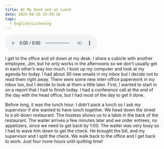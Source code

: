 ```yaml
---
title: At My Desk and at Lunch
date: 2025-08-26 15:59:16
tags:
  - English/Listening
---
```

<audio controls src="https://cx-onedrive.pages.dev/api/raw?path=/Polyglot/ESLPod/036-at-my-desk-and-at-lunch.mp3"></audio>

I get to the office and sit down at my desk. I share a cubicle with another employee, Jim, but he only works in the afternoons so we don’t usually get in each other’s way too much. I boot up my computer and look at my agenda for today. I had about 30 new emails in my inbox but I decide not to read them right away. There were some new inter-office paperwork in my inbox too, but I decide to look at them a little later. First, I wanted to start in on a report that I had to finish today. I had a conference call at the end of the day with the head office, but I had most of the day to get it done. 

Before long, it was the lunch hour. I didn’t pack a lunch so I ask my supervisor if she wanted to have lunch together. We head down the street to a sit-down restaurant. The hostess shows us to a table in the back of the restaurant. The waiter arrives a few minutes later and we order entrees, no appetizers, since we need to get back by 1:00. The waiter was very busy so I had to wave him down to get the check. He brought the bill, and my supervisor and I split the check. We walk back to the office and I get back to work. Just four more hours until quitting time!